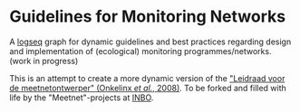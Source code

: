# Guidelines for Monitoring Networks
A [logseq](https://logseq.com) graph for dynamic guidelines and best practices regarding design and implementation of (ecological) monitoring programmes/networks.
(work in progress)

This is an attempt to create a more dynamic version of the ["Leidraad voor de meetnetontwerper" (Onkelinx *et al.*, 2008)](https://www.vlaanderen.be/publicaties/ontwerp-en-evaluatie-van-meetnetten-voor-het-milieu-en-natuurbeleid-leidraad-voor-de-meetnetontwerper).
To be forked and filled with life by the "Meetnet"-projects at [INBO](https://www.vlaanderen.be/inbo).

